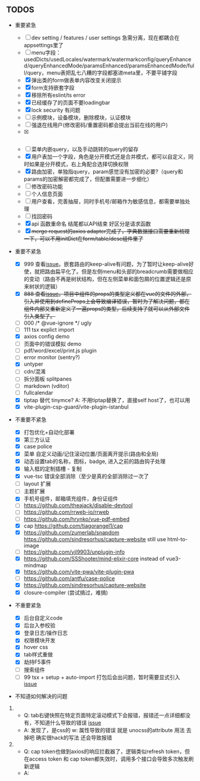 ## TODOS

- 重要紧急

  - [ ] dev setting / features / user settings 急需分离，现在都耦合在appsettings里了
  - [ ] menu字段：usedDicts/usedLocales/watermark/watermarkconfig/queryEnhanced/queryEnhancedMode/paramsEnhanced/paramsEnhancedMode/full/query，menu表把乱七八糟的字段都塞进meta里，不要平铺字段
  - [x] 弹出类的form做表单内容改变关闭提示
  - [x] form支持嵌套字段
  - [x] 移除所有eslint/ts error
  - [x] 已经缓存了的页面不要loadingbar
  - [x] lock security 有问题
  - [ ] 示例模块，设备模块，删除模块，认证模块
  - [ ] 强退在线用户(修改密码/重置密码都会提出当前在线的用户)
  - [x] ~~~vue3-mindmap，能帮忙捋捋思路~~~
  - [ ] 菜单内嵌query，以及手动跳转的query的留存
  - [x] 用户表加一个字段，角色是分开模式还是合并模式，都可以自定义，同时如果是分开模式，右上角配合选择切换权限
  - [x] 路由加密，单独指query，param感觉没有加密的必要?（query和params的加密解密都完成了，但配置需要进一步细化）
  - [ ] 修改密码功能
  - [ ] 个人信息页面
  - [ ] 用户查看，完善抽屉，同时手机号/邮箱作为敏感信息，都需要单独处理
  - [ ] 找回密码
  - [x] api 函数重命名 结尾都以API结束 好区分是请求函数
  - [x] ~~merge request的axios adapter完成了，字典数据接口需要重新梳理一下，可以不用initDict在form/table/desc组件里了~~

- 重要不紧急

  - [x] 999 查看[issue](https://github.com/vuejs/vue-router-next/issues/626)。嵌套路由的keep-alive有问题，为了暂时让keep-alive好使，就把路由扁平化了。但是左侧menu和头部的breadcrumb需要做相应的变动（路由不再是树状结构，但在左侧菜单和面包屑的位置逻辑还是原来树状的逻辑）
  - [x] ~~888 查看[issue](https://github.com/vuejs/core/issues/4294)。项目中组件的props的类型定义都在vue的文件的外部，引入并使用到defineProps上会导致编译错误，暂时为了解决问题，都在组件内部又重新定义了一遍props的类型，后续支持了就可以从外部文件引入类型了。~~
  - [ ] 000 /* @vue-ignore */ ugly
  - [ ] 111 tsx explict import
  - [x] axios config demo
  - [ ] 页面中的错误模拟 demo
  - [ ] pdf/word/excel/print.js plugin
  - [ ] error monitor (sentry?)
  - [x] untyper
  - [ ] cdn/混淆
  - [ ] 拆分面板 splitpanes
  - [ ] markdown (vditor)
  - [ ] fullcalendar
  - [x] tiptap 替代 tinymce? A: 不用tiptap替换了，直接self host了，也可以用
  - [x] vite-plugin-csp-guard/vite-plugin-istanbul

- 不重要不紧急

  - [x] 打包优化+自动化部署
  - [x] 第三方认证
  - [x] case police
  - [x] 菜单 自定义动画/记住滚动位置/页面离开提示(路由和全局)
  - [x] 动态设置tab的名称，图标，badge, 进入之前的路由钩子处理
  - [x] 输入框的定制插槽 - 复制
  - [x] vue-tsc 错误全部消除（至少是真的全部消除过一次了
  - [ ] layout 扩展
  - [ ] 主题扩展
  - [x] 手机号组件，邮箱填充组件，身份证组件
  - [ ] https://github.com/theajack/disable-devtool
  - [ ] https://github.com/rrweb-io/rrweb
  - [ ] https://github.com/hrynko/vue-pdf-embed
  - [x] cap https://github.com/tiagorangel1/cap
  - [x] https://github.com/zumerlab/snapdom https://github.com/sindresorhus/capture-website still use html-to-image
  - [ ] https://github.com/yjl9903/unplugin-info
  - [x] https://github.com/SSShooter/mind-elixir-core instead of vue3-mindmap
  - [x] https://github.com/vite-pwa/vite-plugin-pwa
  - [ ] https://github.com/antfu/case-police
  - [x] https://github.com/sindresorhus/capture-website
  - [x] closure-compiler (尝试搞过，难搞)

- 不重要紧急

  - [x] 后台自定义code
  - [x] 后台入参校验
  - [x] 登录日志/操作日志
  - [x] 权限模块开发
  - [x] hover css
  - [x] tab样式重做
  - [x] 劫持F5事件
  - [ ] 搜索组件
  - [ ] 99 tsx + setup + auto-import 打包后会出问题，暂时需要显式引入 [issue](https://github.com/antfu/unplugin-auto-import/issues/75)

- 不知道如何解决的问题

1. - Q: tab右键快照在特定页面特定滚动模式下会报错，报错还一点详细都没有，不知道什么导致的错误 [issue](https://github.com/bubkoo/html-to-image/issues/314)
   - A: 发现了，是css的 w: 属性导致的错误 就是 unocss的attribute 用法 去掉吧 确实很hack的写法 还会导致报错
2. - Q: cap token也做到axios的响应拦截器了，逻辑类似refresh token，但在access token 和 cap token都失效时，调用多个接口会导致多次触发刷新逻辑
   - A:
